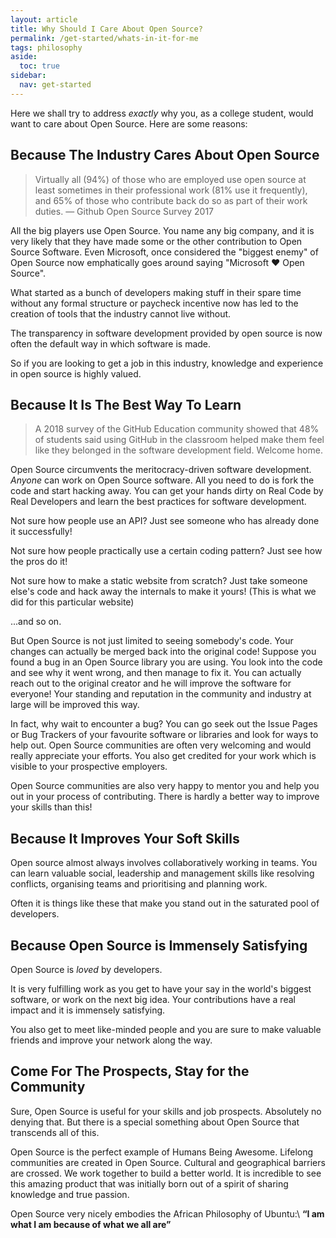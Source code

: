 ```yaml
---
layout: article
title: Why Should I Care About Open Source?
permalink: /get-started/whats-in-it-for-me
tags: philosophy
aside:
  toc: true
sidebar:
  nav: get-started
---
```


Here we shall try to address *exactly* why you, as a college student, would want to care about Open Source. Here are some reasons:

## Because The Industry Cares About Open Source

> Virtually all (94%) of those who are employed use open source at least sometimes in their professional work (81% use it frequently), and 65% of those who contribute back do so as part of their work duties. — Github Open Source Survey 2017

All the big players use Open Source. You name any big company, and it is very likely that they have made some or the other contribution to Open Source Software.
Even Microsoft, once considered the "biggest enemy" of Open Source now emphatically goes around saying "Microsoft ❤️ Open Source".

What started as a bunch of developers making stuff in their spare time without any formal structure or paycheck incentive now has led to the creation of tools that the industry cannot live without.

The transparency in software development provided by open source is now often the default way in which software is made.

So if you are looking to get a job in this industry, knowledge and experience in open source is highly valued.

## Because It Is The Best Way To Learn

> A 2018 survey of the GitHub Education community showed that 48% of students said using GitHub in the classroom helped make them feel like they belonged in the software development field. Welcome home. 

Open Source circumvents the meritocracy-driven software development. *Anyone* can work on Open Source software. All you need to do is fork the code and start hacking away. You can get your hands dirty on Real Code by Real Developers and learn the best practices for software development.

Not sure how people use an API? Just see someone who has already done it successfully!

Not sure how people practically use a certain coding pattern? Just see how the pros do it!

Not sure how to make a static website from scratch? Just take someone else's code and hack away the internals to make it yours! (This is what we did for this particular website)

...and so on.

But Open Source is not just limited to seeing somebody's code. Your changes can actually be merged back into the original code! Suppose you found a bug in an Open Source library you are using. You look into the code and see why it went wrong, and then manage to fix it. You can actually reach out to the original creator and he will improve the software for everyone! Your standing and reputation in the community and industry at large will be improved this way.

In fact, why wait to encounter a bug? You can go seek out the Issue Pages or Bug Trackers of your favourite software or libraries and look for ways to help out. Open Source communities are often very welcoming and would really appreciate your efforts. You also get credited for your work which is visible to your prospective employers.

Open Source communities are also very happy to mentor you and help you out in your process of contributing. There is hardly a better way to improve your skills than this!

## Because It Improves Your Soft Skills

Open source almost always involves collaboratively working in teams. You can learn valuable social, leadership and management skills like resolving conflicts, organising teams and prioritising and planning work.

Often it is things like these that make you stand out in the saturated pool of developers.

## Because Open Source is Immensely Satisfying

Open Source is *loved* by developers. 

It is very fulfilling work as you get to have your say in the world's biggest software, or work on the next big idea. Your contributions have a real impact and it is immensely satisfying.

You also get to meet like-minded people and you are sure to make valuable friends and improve your network along the way.

## Come For The Prospects, Stay for the Community

Sure, Open Source is useful for your skills and job prospects. Absolutely no denying that. But there is a special something about Open Source that transcends all of this.

Open Source is the perfect example of Humans Being Awesome. Lifelong communities are created in Open Source. Cultural and geographical barriers are crossed. We work together to build a better world. It is incredible to see this amazing product that was initially born out of a spirit of sharing knowledge and true passion.

Open Source very nicely embodies the African Philosophy of Ubuntu:\\
**“I am what I am because of what we all are”**
